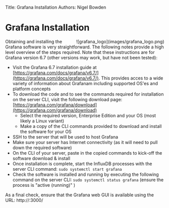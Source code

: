 Title: Grafana Installation
Authors: Nigel Bowden

# Grafana Installation
<div style="float: right;">
![grafana_logo](images/grafana_logo.png)
</div>Obtaining and installing the Grafana software is very straightforward. The following notes provide a high level overview of the steps required. Note that these instructions are for Grafana version 6.7 (other versions may work, but have not been tested):  


- Visit the Grafana 6.7 installation guide at [https://grafana.com/docs/grafana/v6.7/](https://grafana.com/docs/grafana/v6.7/). This provides acces to a wide variety of information about Grafanam including supported OS'es and platform concepts
- To download the code and to see the commands required for installation on the server CLI, visit the following download page: [https://grafana.com/grafana/download](https://grafana.com/grafana/download)
    - Select the required version, Enterprise Edition and your OS (most likely a Linux variant)
    - Make a copy of the CLI commands provided to download and install the software for your OS
- SSH to the server that will be used to host Grafana
- Make sure your server has Internet connectivity (as it will need to pull down the required software)
- On the CLI of your server, paste in the copied commands to kick-off the software download & install
- Once installation is complete, start the InfluxDB processes with the server CLI command: ```sudo systemctl start grafana```
- Check the software is installed and running by executing the following command on the server CLI: ```sudo systemctl status grafana``` (ensure the process is "active (running)" )

As a final check, ensure that the Grafana web GUI is available using the URL: http://<server IP>:3000/

